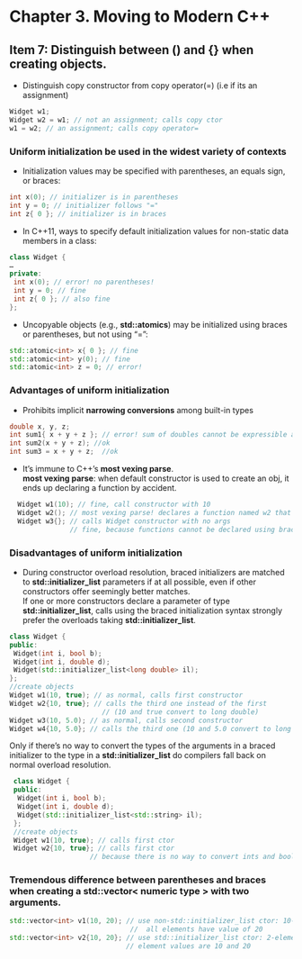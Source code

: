 # Chapter 3. Moving to Modern C++
## Item 7: Distinguish between () and {} when creating objects.
* Distinguish copy constructor from copy operator(=)  (i.e if its an assignment)
```C++
Widget w1;
Widget w2 = w1; // not an assignment; calls copy ctor
w1 = w2; // an assignment; calls copy operator=
```
### Uniform initialization be used in the widest variety of contexts
* Initialization values may be specified with parentheses, an equals sign, or braces:
```C++
int x(0); // initializer is in parentheses
int y = 0; // initializer follows "="
int z{ 0 }; // initializer is in braces
```
* In C++11, ways to specify default initialization values for non-static data members in a class:
```C++
class Widget {
…
private:
 int x(0); // error! no parentheses!
 int y = 0; // fine
 int z{ 0 }; // also fine
};
```
* Uncopyable objects (e.g., **std::atomics**) may be initialized using braces or parentheses, but not using “=”:
```C++
std::atomic<int> x{ 0 }; // fine
std::atomic<int> y(0); // fine
std::atomic<int> z = 0; // error!
```
### Advantages of uniform initialization
*  Prohibits implicit **narrowing conversions** among built-in types
```C++
double x, y, z;
int sum1{ x + y + z }; // error! sum of doubles cannot be expressible as int
int sum2(x + y + z); //ok
int sum3 = x + y + z;  //ok
```
* It’s immune to C++’s **most vexing parse**.  
  **most vexing parse**: when default constructor is used to create an obj, it ends up declaring a function by accident.
```C++
  Widget w1(10); // fine, call constructor with 10
  Widget w2(); // most vexing parse! declares a function named w2 that returns a Widget!
  Widget w3{}; // calls Widget constructor with no args
               // fine, because functions cannot be declared using braces
```

### Disadvantages of uniform initialization

* During constructor overload resolution, braced initializers are matched to **std::initializer_list** parameters if at all possible, even if other constructors offer seemingly better matches.  
If one or more constructors declare a parameter of type **std::initializer_list**, calls using the braced initialization syntax strongly prefer the overloads taking **std::initializer_list**.
```C++
class Widget {
public:
 Widget(int i, bool b);
 Widget(int i, double d);
 Widget(std::initializer_list<long double> il);
};
//create objects
Widget w1(10, true); // as normal, calls first constructor
Widget w2{10, true}; // calls the third one instead of the first
                       // (10 and true convert to long double)
Widget w3(10, 5.0); // as normal, calls second constructor
Widget w4{10, 5.0}; // calls the third one (10 and 5.0 convert to long double)
```
Only if there’s no way to convert the types of the arguments in a braced initializer to the type in a **std::initializer_list** do compilers fall back on normal overload resolution.
```C++
 class Widget {
 public:
  Widget(int i, bool b);
  Widget(int i, double d);
  Widget(std::initializer_list<std::string> il);
 };
 //create objects
 Widget w1(10, true); // calls first ctor
 Widget w2{10, true}; // calls first ctor
                    // because there is no way to convert ints and bools to std::strings:
```
### Tremendous difference between parentheses and braces when creating a std::vector< numeric type > with two arguments.
```C++
std::vector<int> v1(10, 20); // use non-std::initializer_list ctor: 10-element
                              //  all elements have value of 20
std::vector<int> v2{10, 20}; // use std::initializer_list ctor: 2-element
                             // element values are 10 and 20
```

